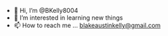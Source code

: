 - 👋 Hi, I’m @BKelly8004
- 👀 I’m interested in learning new things
- 📫 How to reach me ... blakeaustinkelly@gmail.com
